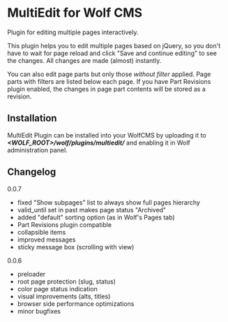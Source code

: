 MultiEdit for Wolf CMS
======================

Plugin for editing multiple pages interactively.

This plugin helps you to edit multiple pages based on jQuery, so you don't have to wait for page reload and click "Save and continue editing" to see the changes.  All changes are made (almost) instantly.

You can also edit page parts but only those *without filter* applied. Page parts with filters are listed below each page. If you have Part Revisions plugin enabled, the changes in page part contents will be stored as a revision.

Installation
------------

MultiEdit Plugin can be installed into your WolfCMS by uploading it to ***<WOLF_ROOT>/wolf/plugins/multiedit/*** and enabling it in Wolf administration panel.

Changelog
---------

0.0.7

- fixed "Show subpages" list to always show full pages hierarchy
- valid_until set in past makes page status "Archived"
- added "default" sorting option (as in Wolf's Pages tab)
- Part Revisions plugin compatible
- collapsible items
- improved messages
- sticky message box (scrolling with view)

0.0.6

- preloader
- root page protection (slug, status)
- color page status indication
- visual improvements (alts, titles)
- browser side performance optimizations
- minor bugfixes